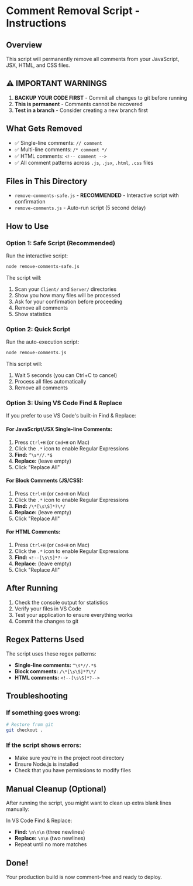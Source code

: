 # Comment Removal Script - Instructions

## Overview
This script will permanently remove all comments from your JavaScript, JSX, HTML, and CSS files.

## ⚠️ IMPORTANT WARNINGS

1. **BACKUP YOUR CODE FIRST** - Commit all changes to git before running
2. **This is permanent** - Comments cannot be recovered
3. **Test in a branch** - Consider creating a new branch first

## What Gets Removed

- ✅ Single-line comments: `// comment`
- ✅ Multi-line comments: `/* comment */`
- ✅ HTML comments: `<!-- comment -->`
- ✅ All comment patterns across `.js`, `.jsx`, `.html`, `.css` files

## Files in This Directory

- `remove-comments-safe.js` - **RECOMMENDED** - Interactive script with confirmation
- `remove-comments.js` - Auto-run script (5 second delay)

## How to Use

### Option 1: Safe Script (Recommended)

Run the interactive script:

```bash
node remove-comments-safe.js
```

The script will:
1. Scan your `Client/` and `Server/` directories
2. Show you how many files will be processed
3. Ask for your confirmation before proceeding
4. Remove all comments
5. Show statistics

### Option 2: Quick Script

Run the auto-execution script:

```bash
node remove-comments.js
```

This script will:
1. Wait 5 seconds (you can Ctrl+C to cancel)
2. Process all files automatically
3. Remove all comments

### Option 3: Using VS Code Find & Replace

If you prefer to use VS Code's built-in Find & Replace:

#### For JavaScript/JSX Single-line Comments:
1. Press `Ctrl+H` (or `Cmd+H` on Mac)
2. Click the `.*` icon to enable Regular Expressions
3. **Find:** `^\s*//.*$`
4. **Replace:** (leave empty)
5. Click "Replace All"

#### For Block Comments (JS/CSS):
1. Press `Ctrl+H` (or `Cmd+H` on Mac)
2. Click the `.*` icon to enable Regular Expressions
3. **Find:** `/\*[\s\S]*?\*/`
4. **Replace:** (leave empty)
5. Click "Replace All"

#### For HTML Comments:
1. Press `Ctrl+H` (or `Cmd+H` on Mac)
2. Click the `.*` icon to enable Regular Expressions
3. **Find:** `<!--[\s\S]*?-->`
4. **Replace:** (leave empty)
5. Click "Replace All"

## After Running

1. Check the console output for statistics
2. Verify your files in VS Code
3. Test your application to ensure everything works
4. Commit the changes to git

## Regex Patterns Used

The script uses these regex patterns:

- **Single-line comments:** `^\s*//.*$`
- **Block comments:** `/\*[\s\S]*?\*/`
- **HTML comments:** `<!--[\s\S]*?-->`

## Troubleshooting

### If something goes wrong:
```bash
# Restore from git
git checkout .
```

### If the script shows errors:
- Make sure you're in the project root directory
- Ensure Node.js is installed
- Check that you have permissions to modify files

## Manual Cleanup (Optional)

After running the script, you might want to clean up extra blank lines manually:

In VS Code Find & Replace:
- **Find:** `\n\n\n` (three newlines)
- **Replace:** `\n\n` (two newlines)
- Repeat until no more matches

## Done!

Your production build is now comment-free and ready to deploy.

